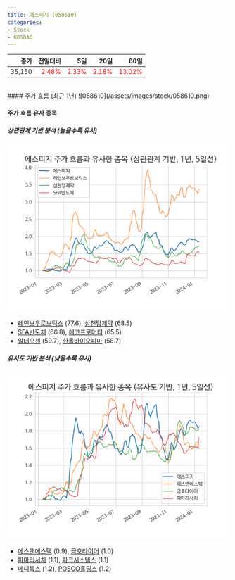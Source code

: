 ```yaml
---
title: 에스피지 (058610)
categories:
- Stock
- KOSDAQ
---
```


|종가|전일대비|5일|20일|60일|
|---:|-------:|--:|---:|---:|
|35,150|<span style="color: red">2.48%</span>|<span style="color: red">2.33%</span>|<span style="color: red">2.18%</span>|<span style="color: red">13.02%</span>|

<!-- more -->
<br>
#### 주가 흐름 (최근 1년)
![058610](/assets/images/stock/058610.png)


#### 주가 흐름 유사 종목


##### 상관관계 기반 분석 (높을수록 유사)
![058610](/assets/images/stock/058610_corr.png)
- [레인보우로보틱스](/277810/) (77.6), [삼천당제약](/000250/) (68.5)
- [SFA반도체](/036540/) (66.8), [에코프로머티](/450080/) (65.5)
- [알테오젠](/196170/) (59.7), [한올바이오파마](/009420/) (58.7)


##### 유사도 기반 분석 (낮을수록 유사)	
![058610](/assets/images/stock/058610_sim.png)
- [에스앤에스텍](/101490/) (0.9), [금호타이어](/073240/) (1.0)
- [파마리서치](/214450/) (1.1), [파크시스템스](/140860/) (1.1)
- [메디톡스](/086900/) (1.2), [POSCO홀딩스](/005490/) (1.2)